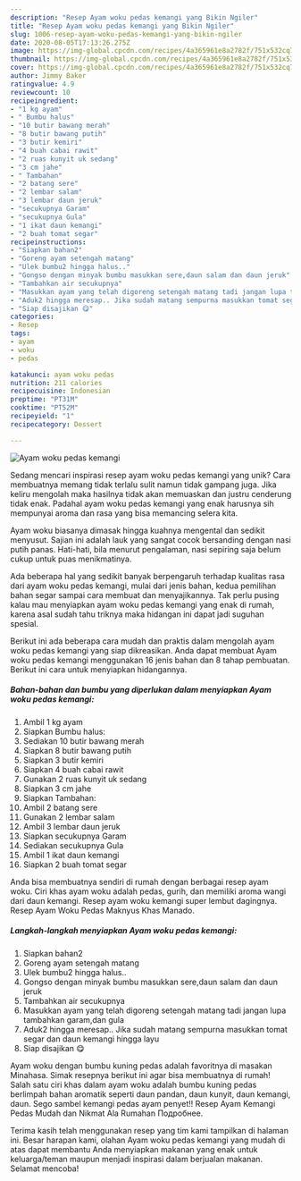 ```yaml
---
description: "Resep Ayam woku pedas kemangi yang Bikin Ngiler"
title: "Resep Ayam woku pedas kemangi yang Bikin Ngiler"
slug: 1006-resep-ayam-woku-pedas-kemangi-yang-bikin-ngiler
date: 2020-08-05T17:13:26.275Z
image: https://img-global.cpcdn.com/recipes/4a365961e8a2782f/751x532cq70/ayam-woku-pedas-kemangi-foto-resep-utama.jpg
thumbnail: https://img-global.cpcdn.com/recipes/4a365961e8a2782f/751x532cq70/ayam-woku-pedas-kemangi-foto-resep-utama.jpg
cover: https://img-global.cpcdn.com/recipes/4a365961e8a2782f/751x532cq70/ayam-woku-pedas-kemangi-foto-resep-utama.jpg
author: Jimmy Baker
ratingvalue: 4.9
reviewcount: 10
recipeingredient:
- "1 kg ayam"
- " Bumbu halus"
- "10 butir bawang merah"
- "8 butir bawang putih"
- "3 butir kemiri"
- "4 buah cabai rawit"
- "2 ruas kunyit uk sedang"
- "3 cm jahe"
- " Tambahan"
- "2 batang sere"
- "2 lembar salam"
- "3 lembar daun jeruk"
- "secukupnya Garam"
- "secukupnya Gula"
- "1 ikat daun kemangi"
- "2 buah tomat segar"
recipeinstructions:
- "Siapkan bahan2"
- "Goreng ayam setengah matang"
- "Ulek bumbu2 hingga halus.."
- "Gongso dengan minyak bumbu masukkan sere,daun salam dan daun jeruk"
- "Tambahkan air secukupnya"
- "Masukkan ayam yang telah digoreng setengah matang tadi jangan lupa tambahkan garam,dan gula"
- "Aduk2 hingga meresap.. Jika sudah matang sempurna masukkan tomat segar dan daun kemangi hingga layu"
- "Siap disajikan 😋"
categories:
- Resep
tags:
- ayam
- woku
- pedas

katakunci: ayam woku pedas 
nutrition: 211 calories
recipecuisine: Indonesian
preptime: "PT31M"
cooktime: "PT52M"
recipeyield: "1"
recipecategory: Dessert

---
```



![Ayam woku pedas kemangi](https://img-global.cpcdn.com/recipes/4a365961e8a2782f/751x532cq70/ayam-woku-pedas-kemangi-foto-resep-utama.jpg)

Sedang mencari inspirasi resep ayam woku pedas kemangi yang unik? Cara membuatnya memang tidak terlalu sulit namun tidak gampang juga. Jika keliru mengolah maka hasilnya tidak akan memuaskan dan justru cenderung tidak enak. Padahal ayam woku pedas kemangi yang enak harusnya sih mempunyai aroma dan rasa yang bisa memancing selera kita.

Ayam woku biasanya dimasak hingga kuahnya mengental dan sedikit menyusut. Sajian ini adalah lauk yang sangat cocok bersanding dengan nasi putih panas. Hati-hati, bila menurut pengalaman, nasi sepiring saja belum cukup untuk puas menikmatinya.

Ada beberapa hal yang sedikit banyak berpengaruh terhadap kualitas rasa dari ayam woku pedas kemangi, mulai dari jenis bahan, kedua pemilihan bahan segar sampai cara membuat dan menyajikannya. Tak perlu pusing kalau mau menyiapkan ayam woku pedas kemangi yang enak di rumah, karena asal sudah tahu triknya maka hidangan ini dapat jadi suguhan spesial.


Berikut ini ada beberapa cara mudah dan praktis dalam mengolah ayam woku pedas kemangi yang siap dikreasikan. Anda dapat membuat Ayam woku pedas kemangi menggunakan 16 jenis bahan dan 8 tahap pembuatan. Berikut ini cara untuk menyiapkan hidangannya.

<!--inarticleads1-->

##### Bahan-bahan dan bumbu yang diperlukan dalam menyiapkan Ayam woku pedas kemangi:

1. Ambil 1 kg ayam
1. Siapkan  Bumbu halus:
1. Sediakan 10 butir bawang merah
1. Siapkan 8 butir bawang putih
1. Siapkan 3 butir kemiri
1. Siapkan 4 buah cabai rawit
1. Gunakan 2 ruas kunyit uk sedang
1. Siapkan 3 cm jahe
1. Siapkan  Tambahan:
1. Ambil 2 batang sere
1. Gunakan 2 lembar salam
1. Ambil 3 lembar daun jeruk
1. Siapkan secukupnya Garam
1. Sediakan secukupnya Gula
1. Ambil 1 ikat daun kemangi
1. Siapkan 2 buah tomat segar


Anda bisa membuatnya sendiri di rumah dengan berbagai resep ayam woku. Ciri khas ayam woku adalah pedas, gurih, dan memiliki aroma wangi dari daun kemangi. Resep ayam woku kemangi super lembut dagingnya. Resep Ayam Woku Pedas Maknyus Khas Manado. 

<!--inarticleads2-->

##### Langkah-langkah menyiapkan Ayam woku pedas kemangi:

1. Siapkan bahan2
1. Goreng ayam setengah matang
1. Ulek bumbu2 hingga halus..
1. Gongso dengan minyak bumbu masukkan sere,daun salam dan daun jeruk
1. Tambahkan air secukupnya
1. Masukkan ayam yang telah digoreng setengah matang tadi jangan lupa tambahkan garam,dan gula
1. Aduk2 hingga meresap.. Jika sudah matang sempurna masukkan tomat segar dan daun kemangi hingga layu
1. Siap disajikan 😋


Ayam woku dengan bumbu kuning pedas adalah favoritnya di masakan Minahasa. Simak resepnya berikut ini agar bisa membuatnya di rumah! Salah satu ciri khas dalam ayam woku adalah bumbu kuning pedas berlimpah bahan aromatik seperti daun pandan, daun kunyit, daun kemangi, daun. Sego sambel kemangi pedas ayam penyet!! Resep Ayam Kemangi Pedas Mudah dan Nikmat Ala Rumahan Подробнее. 

Terima kasih telah menggunakan resep yang tim kami tampilkan di halaman ini. Besar harapan kami, olahan Ayam woku pedas kemangi yang mudah di atas dapat membantu Anda menyiapkan makanan yang enak untuk keluarga/teman maupun menjadi inspirasi dalam berjualan makanan. Selamat mencoba!
